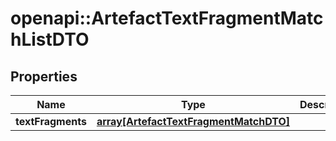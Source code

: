 # openapi::ArtefactTextFragmentMatchListDTO

## Properties
Name | Type | Description | Notes
------------ | ------------- | ------------- | -------------
**textFragments** | [**array[ArtefactTextFragmentMatchDTO]**](ArtefactTextFragmentMatchDTO.md) |  | 


